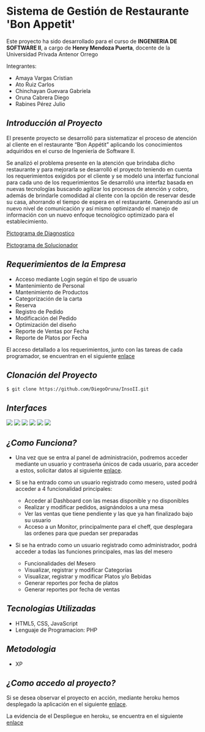 Sistema de Gestión de Restaurante 'Bon Appetit'
==========

Este proyecto ha sido desarrollado para el curso de **INGENIERIA DE SOFTWARE II**, a cargo de **Henry Mendoza Puerta**, docente de la Universidad Privada Antenor Orrego

Integrantes:
+ Amaya Vargas Cristian
+ Ato Ruiz Carlos
+ Chinchayan Guevara Gabriela
+ Oruna Cabrera Diego
+ Rabines Pérez Julio

***Introducción al Proyecto***
--------------------
El presente proyecto se desarrolló para sistematizar el proceso de atención al cliente en el restaurante “Bon Appétit” 
aplicando los conocimientos adquiridos en el curso de Ingeniería de Software II.

Se analizó el problema presente en la atención que brindaba dicho restaurante y para mejorarla se desarrolló el proyecto teniendo en cuenta los requerimientos exigidos por el cliente y se modeló una interfaz funcional para cada uno de los requerimientos
Se desarrolló una interfaz basada en nuevas tecnologías buscando agilizar los procesos de atención y cobro, además de brindarle comodidad al cliente con la opción de reservar desde su casa, ahorrando el tiempo de espera en el restaurante.
Generando así un nuevo nivel de comunicación y así mismo optimizando el manejo de información con un nuevo enfoque tecnológico optimizado para el establecimiento.

[Pictograma de Diagnostico](https://rawgit.com/DiegoOruna/InsoII/master/IR/picto.png)


[Pictograma de Solucionador](https://rawgit.com/DiegoOruna/InsoII/master/IR/picto2.png)



***Requerimientos de la Empresa***
--------------------

+ Acceso mediante Login según el tipo de usuario
+ Mantenimiento de Personal
+ Mantenimiento de Productos
+ Categorización de la carta
+ Reserva
+ Registro de Pedido
+ Modificación del Pedido
+ Optimización del diseño
+ Reporte de Ventas por Fecha
+ Reporte de Platos por Fecha

El acceso detallado a los requerimientos, junto con las tareas de cada programador, se encuentran en el siguiente [enlace](https://1drv.ms/b/s!AvVTER7F8abOiCpHFzQyqivfc8nr)

***Clonación del Proyecto***
--------------------
 
`$ git clone https://github.com/DiegoOruna/InsoII.git`

***Interfaces***
--------------------

<img src='https://rawgit.com/DiegoOruna/InsoII/master/IR/1.jpg' />


<img src='https://rawgit.com/DiegoOruna/InsoII/master/IR/2.jpg' />


<img src='https://rawgit.com/DiegoOruna/InsoII/master/IR/3.jpg' />


<img src='https://rawgit.com/DiegoOruna/InsoII/master/IR/4.jpg' />


<img src='https://rawgit.com/DiegoOruna/InsoII/master/IR/5.jpg' />


<img src='https://rawgit.com/DiegoOruna/InsoII/master/IR/6.jpg' />


***¿Como Funciona?***
--------------------

- Una vez que se entra al panel de administración, podremos acceder mediante un usuario y contraseña únicos de cada usuario, para acceder a estos, solicitar datos al siguiente [enlace](https://www.facebook.com/diego.oruna).
- Si se ha entrado como un usuario registrado como mesero, usted podrá acceder a 4 funcionalidad principales:
  + Acceder al Dashboard con las mesas disponible y no disponibles
  + Realizar y modificar pedidos, asignándolos a una mesa
  + Ver las ventas que tiene pendiente y las que ya han finalizado bajo su usuario
  + Acceso a un Monitor, principalmente para el cheff, que desplegara las ordenes para que puedan ser preparadas
  
- Si se ha entrado como un usuario registrado como administrador, podrá acceder a todas las funciones principales,  mas las del mesero
  + Funcionalidades del Mesero
  + Visualizar, registrar y modificar Categorías
  + Visualizar, registrar y modificar Platos y/o Bebidas
  + Generar reportes por fecha de platos
  + Generar reportes por fecha de ventas
  
***Tecnologias Utilizadas***
--------------------

  + HTML5, CSS, JavaScript
  + Lenguaje de Programacion: PHP
  
 ***Metodologia***
--------------------
 + XP
  
***¿Como accedo al proyecto?***
--------------------

Si se desea observar el proyecto en acción, mediante heroku hemos desplegado la aplicación en el siguiente [enlace](https://inso2.herokuapp.com).

La evidencia de el Despliegue en heroku, se encuentra en el siguiente [enlace]()
